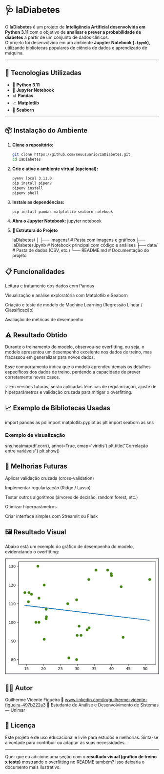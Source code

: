 # 🩺 IaDiabetes

O **IaDiabetes** é um projeto de **Inteligência Artificial desenvolvida em Python 3.11** com o objetivo de **analisar e prever a probabilidade de diabetes** a partir de um conjunto de dados clínicos.  
O projeto foi desenvolvido em um ambiente **Jupyter Notebook (`.ipynb`)**, utilizando bibliotecas populares de ciência de dados e aprendizado de máquina.

---

## 🚀 Tecnologias Utilizadas

- 🐍 **Python 3.11**
- 📓 **Jupyter Notebook**
- 📊 **Pandas**
- 📈 **Matplotlib**
- 🌈 **Seaborn**

---

## 📦 Instalação do Ambiente

1. **Clone o repositório:**
   ```bash
   git clone https://github.com/seuusuario/IaDiabetes.git
   cd IaDiabetes
   ```

2. **Crie e ative o ambiente virtual (opcional):**
    ```
    pyenv local 3.11.0
    pip install pipenv
    pipenv install
    pipenv shell
    ```
3. **Instale as dependências:**
    ```
    pip install pandas matplotlib seaborn notebook
    ```
4. **Abra o Jupyter Notebook:**
    jupyter notebook

5. **🧠 Estrutura do Projeto**

    IaDiabetes/
    │
    ├── imagens/              # Pasta com imagens e gráficos
    ├── IaDiabetes.ipynb     # Notebook principal com código e análises
    ├── data/                 # Pasta de dados (CSV, etc.)
    └── README.md             # Documentação do projeto

## 📋 Funcionalidades

Leitura e tratamento dos dados com Pandas

Visualização e análise exploratória com Matplotlib e Seaborn

Criação e teste de modelo de Machine Learning (Regressão Linear / Classificação)

Avaliação de métricas de desempenho

## ⚠️ Resultado Obtido

Durante o treinamento do modelo, observou-se overfitting, ou seja, o modelo apresentou um desempenho excelente nos dados de treino, mas fracassou em generalizar para novos dados.

Esse comportamento indica que o modelo aprendeu demais os detalhes específicos dos dados de treino, perdendo a capacidade de prever corretamente novos casos.

💡 Em versões futuras, serão aplicadas técnicas de regularização, ajuste de hiperparâmetros e validação cruzada para mitigar o overfitting.

## 📈 Exemplo de Bibliotecas Usadas

import pandas as pd
import matplotlib.pyplot as plt
import seaborn as sns

### Exemplo de visualização
sns.heatmap(df.corr(), annot=True, cmap='viridis')
plt.title("Correlação entre variáveis")
plt.show()

## 🧩 Melhorias Futuras

Aplicar validação cruzada (cross-validation)

Implementar regularização (Ridge / Lasso)

Testar outros algoritmos (árvores de decisão, random forest, etc.)

Otimizar hiperparâmetros

Criar interface simples com Streamlit ou Flask

## 🖼️ Resultado Visual

Abaixo está um exemplo do gráfico de desempenho do modelo, evidenciando o overfitting:

![Gráfico de Overfitting](./imagens/Imagem_do_grafico.png)



## 👨‍💻 Autor

Guilherme Vicente Figueira
📧 www.linkedin.com/in/guilherme-vicente-figueira-497b222a3
💼 Estudante de Análise e Desenvolvimento de Sistemas — Unimar

## 🧾 Licença

Este projeto é de uso educacional e livre para estudos e melhorias.
Sinta-se à vontade para contribuir ou adaptar às suas necessidades.


---

Quer que eu adicione uma seção com o **resultado visual (gráfico de treino x teste)** mostrando o overfitting no README também? Isso deixaria o documento mais ilustrativo.


